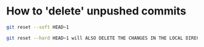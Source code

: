 # How to 'delete' unpushed commits 

```Bash
git reset --soft HEAD~1 

git reset --hard HEAD~1 will ALSO DELETE THE CHANGES IN THE LOCAL DIRECTORY 
```
